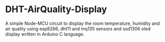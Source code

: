 # DHT-AirQuality-Display
A simple Node-MCU circuit to display the room temperature, humidity and air quality using esp8266, dht11 and mq135 sensors and ssd1306 oled display written in Arduino C language.
